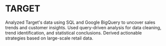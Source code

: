 # TARGET
Analyzed Target's data using SQL and Google BigQuery to uncover sales trends and customer insights. Used query-driven analysis for data cleaning, trend identification, and statistical conclusions. Derived actionable strategies based on large-scale retail data.
